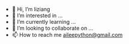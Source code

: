 - 👋 Hi, I’m liziang
- 👀 I’m interested in ...
- 🌱 I’m currently learning ...
- 💞️ I’m looking to collaborate on ...
- 📫 How to reach me aileepython@gmail.com

<!---
liziang-python/liziang-python is a ✨ special ✨ repository because its `README.md` (this file) appears on your GitHub profile.
You can click the Preview link to take a look at your changes.
--->
